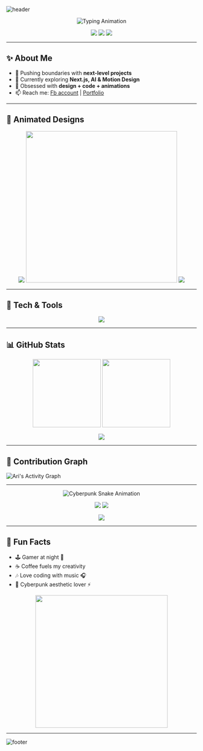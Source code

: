 ![header](https://capsule-render.vercel.app/api?type=waving&color=0:36BCF7,100:9B59B6&height=230&section=header&text=⚡%20Ari%20-%20Welcome%20to%20My%20World%20👾&fontSize=40&fontAlignY=35&animation=twinkling&fontColor=fff)

<p align="center">
  <img src="https://readme-typing-svg.herokuapp.com?font=Fira+Code&weight=700&size=26&duration=2500&pause=1000&color=36BCF7&center=true&vCenter=true&width=650&lines=👋+Hi!+I'm+Ari;🚀+Creative+Developer+%26+Designer;🎨+Tech+Explorer+|+Animation+Lover;💡+Building+Cool+Things+With+Code" alt="Typing Animation" />
</p>

<p align="center">
  <img src="https://img.shields.io/badge/Code%20With-Passion-36BCF7?style=for-the-badge&logo=github&logoColor=white" />
  <img src="https://img.shields.io/badge/Focus-Creativity-9B59B6?style=for-the-badge&logo=figma&logoColor=white" />
  <img src="https://img.shields.io/badge/Vibe-Cyberpunk-8e44ad?style=for-the-badge&logo=visualstudiocode&logoColor=white" />
</p>

---

## ✨ About Me
- 🔭 Pushing boundaries with **next-level projects**
- 🌱 Currently exploring **Next.js, AI & Motion Design**
- 🎨 Obsessed with **design + code + animations**
- 📫 Reach me: [Fb account](https://www.facebook.com/61577110900436) | [Portfolio](https://myinfo10.netlify.app)

---

## 🎨 Animated Designs
<p align="center">
  <img src="https://capsule-render.vercel.app/api?type=waving&height=150&color=gradient&section=header&text=%20&animation=twinkling" />
  <img src="https://media.giphy.com/media/QTfX9Ejfra3ZmNxh6B/giphy.gif" width="400" />
  <img src="https://capsule-render.vercel.app/api?type=rect&color=gradient&height=8&section=footer" />
</p>

---

## 🚀 Tech & Tools
<p align="center">
  <img src="https://skillicons.dev/icons?i=html,css,js,react,nextjs,nodejs,python,git,github,vscode,figma,tailwind,threejs,blender" />
</p>

---

## 📊 GitHub Stats
<p align="center">
  <img src="https://github-readme-stats.vercel.app/api?username=ari&show_icons=true&theme=tokyonight&bg_color=0D1117&title_color=36BCF7&icon_color=9B59B6&text_color=FFFFFF" height="180"/>
  <img src="https://github-readme-stats.vercel.app/api/top-langs/?username=ari&layout=compact&theme=tokyonight&bg_color=0D1117&title_color=36BCF7&text_color=FFFFFF" height="180"/>
</p>

<p align="center">
  <img src="https://github-readme-streak-stats.herokuapp.com/?user=ari&theme=tokyonight&background=0D1117&ring=36BCF7&fire=9B59B6&currStreakLabel=FFFFFF" />
</p>

---

## 🌱 Contribution Graph
![Ari's Activity Graph](https://github-readme-activity-graph.vercel.app/graph?username=ari&bg_color=0d1117&color=36BCF7&line=9B59B6&point=FFFFFF&area=true&hide_border=true)

---

<p align="center">
  <img src="https://github.com/Ari2477/Ari2477/blob/output/cyberpunk-snake.svg" alt="Cyberpunk Snake Animation" />
</p>

<p align="center">
  <img src="https://img.shields.io/badge/NEON-CYBERPUNK-9B59B6?style=for-the-badge&logo=github&logoColor=36BCF7" />
  <img src="https://img.shields.io/badge/FUTURE-CODE-36BCF7?style=for-the-badge&logo=matrix&logoColor=9B59B6" />
</p>

<p align="center">
  <img src="https://capsule-render.vercel.app/api?type=rect&color=0:36BCF7,100:9B59B6&height=5&section=footer" />
</p>

---

## 🎉 Fun Facts
- 🕹 Gamer at night 🌙  
- ☕ Coffee fuels my creativity  
- 🎶 Love coding with music 🎧  
- 🌌 Cyberpunk aesthetic lover ⚡  

<p align="center">
  <img src="https://media.giphy.com/media/L8K62iTDkzGX6/giphy.gif" width="350" />
</p>

---

![footer](https://capsule-render.vercel.app/api?type=waving&color=0:9B59B6,100:36BCF7&height=120&section=footer)
